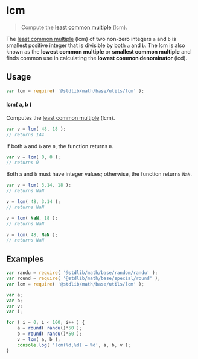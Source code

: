 # lcm

> Compute the [least common multiple][lcm] (lcm).


<!-- Section to include introductory text. Make sure to keep an empty line after the intro `section` element and another before the `/section` close. -->

<section class="intro">

The [least common multiple][lcm] (lcm) of two non-zero integers `a` and `b` is smallest positive integer that is divisible by both `a` and `b`. The lcm is also known as the __lowest common multiple__ or __smallest common multiple__ and finds common use in calculating the __lowest common denominator__ (lcd).

</section>

<!-- /.intro -->

<!-- Package usage documentation. -->

<section class="usage">

## Usage

``` javascript
var lcm = require( '@stdlib/math/base/utils/lcm' );
```

#### lcm( a, b )

Computes the [least common multiple][lcm] (lcm).

``` javascript
var v = lcm( 48, 18 );
// returns 144
```

If both `a` and `b` are `0`, the function returns `0`.

``` javascript
var v = lcm( 0, 0 );
// returns 0
```

Both `a` and `b` must have integer values; otherwise, the function returns `NaN`.

``` javascript
var v = lcm( 3.14, 18 );
// returns NaN

v = lcm( 48, 3.14 );
// returns NaN

v = lcm( NaN, 18 );
// returns NaN

v = lcm( 48, NaN );
// returns NaN
```

</section>

<!-- /.usage -->

<!-- Package usage notes. Make sure to keep an empty line after the `section` element and another before the `/section` close. -->

<section class="notes">

</section>

<!-- /.notes -->

<!-- Package usage examples. -->

<section class="examples">

## Examples

``` javascript
var randu = require( '@stdlib/math/base/random/randu' );
var round = require( '@stdlib/math/base/special/round' );
var lcm = require( '@stdlib/math/base/utils/lcm' );

var a;
var b;
var v;
var i;

for ( i = 0; i < 100; i++ ) {
    a = round( randu()*50 );
    b = round( randu()*50 );
    v = lcm( a, b );
    console.log( 'lcm(%d,%d) = %d', a, b, v );
}
```

</section>

<!-- /.examples -->

<!-- Section to include cited references. If references are included, add a horizontal rule *before* the section. Make sure to keep an empty line after the `section` element and another before the `/section` close. -->

<section class="references">

</section>

<!-- /.references -->

<!-- Section for all links. Make sure to keep an empty line after the `section` element and another before the `/section` close. -->

<section class="links">

[lcm]: https://en.wikipedia.org/wiki/Least_common_multiple

</section>

<!-- /.links -->
